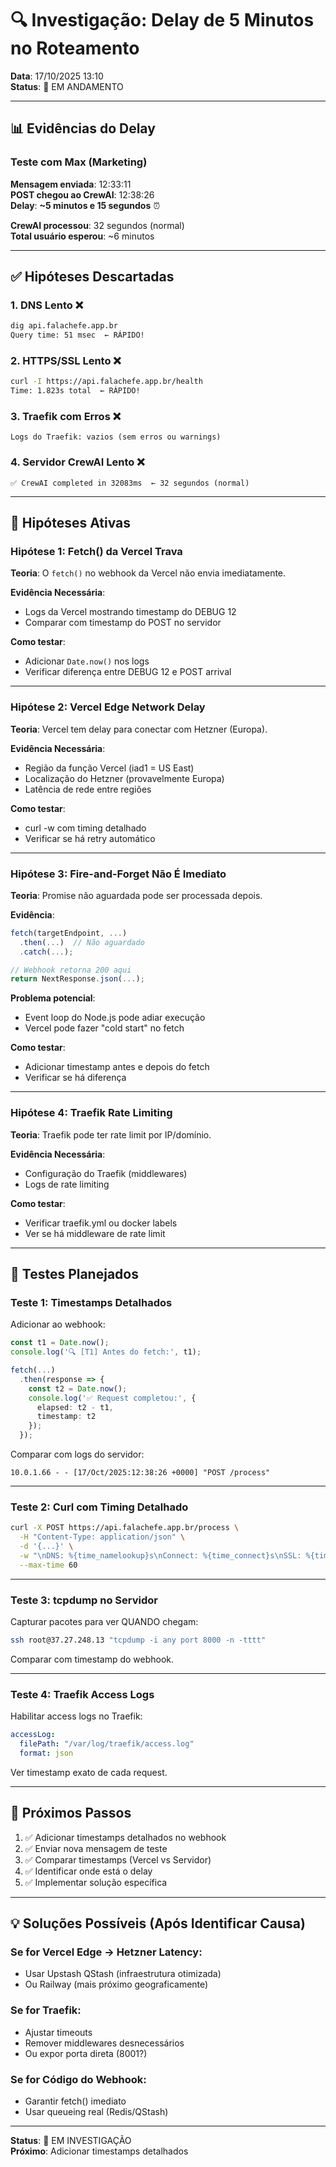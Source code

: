 # 🔍 Investigação: Delay de 5 Minutos no Roteamento

**Data**: 17/10/2025 13:10  
**Status**: 🔵 EM ANDAMENTO

---

## 📊 Evidências do Delay

### Teste com Max (Marketing)

**Mensagem enviada**: 12:33:11  
**POST chegou ao CrewAI**: 12:38:26  
**Delay**: **~5 minutos e 15 segundos** ⏰

**CrewAI processou**: 32 segundos (normal)  
**Total usuário esperou**: ~6 minutos

---

## ✅ Hipóteses Descartadas

### 1. DNS Lento ❌
```bash
dig api.falachefe.app.br
Query time: 51 msec  ← RÁPIDO!
```

### 2. HTTPS/SSL Lento ❌
```bash
curl -I https://api.falachefe.app.br/health
Time: 1.823s total  ← RÁPIDO!
```

### 3. Traefik com Erros ❌
```
Logs do Traefik: vazios (sem erros ou warnings)
```

### 4. Servidor CrewAI Lento ❌
```
✅ CrewAI completed in 32083ms  ← 32 segundos (normal)
```

---

## 🎯 Hipóteses Ativas

### Hipótese 1: Fetch() da Vercel Trava

**Teoria**: O `fetch()` no webhook da Vercel não envia imediatamente.

**Evidência Necessária**:
- Logs da Vercel mostrando timestamp do DEBUG 12
- Comparar com timestamp do POST no servidor

**Como testar**:
- Adicionar `Date.now()` nos logs
- Verificar diferença entre DEBUG 12 e POST arrival

---

### Hipótese 2: Vercel Edge Network Delay

**Teoria**: Vercel tem delay para conectar com Hetzner (Europa).

**Evidência Necessária**:
- Região da função Vercel (iad1 = US East)
- Localização do Hetzner (provavelmente Europa)
- Latência de rede entre regiões

**Como testar**:
- curl -w com timing detalhado
- Verificar se há retry automático

---

### Hipótese 3: Fire-and-Forget Não É Imediato

**Teoria**: Promise não aguardada pode ser processada depois.

**Evidência**:
```typescript
fetch(targetEndpoint, ...)
  .then(...)  // Não aguardado
  .catch(...);

// Webhook retorna 200 aqui
return NextResponse.json(...);
```

**Problema potencial**: 
- Event loop do Node.js pode adiar execução
- Vercel pode fazer "cold start" no fetch

**Como testar**:
- Adicionar timestamp antes e depois do fetch
- Verificar se há diferença

---

### Hipótese 4: Traefik Rate Limiting

**Teoria**: Traefik pode ter rate limit por IP/domínio.

**Evidência Necessária**:
- Configuração do Traefik (middlewares)
- Logs de rate limiting

**Como testar**:
- Verificar traefik.yml ou docker labels
- Ver se há middleware de rate limit

---

## 🧪 Testes Planejados

### Teste 1: Timestamps Detalhados

Adicionar ao webhook:
```typescript
const t1 = Date.now();
console.log('🔍 [T1] Antes do fetch:', t1);

fetch(...)
  .then(response => {
    const t2 = Date.now();
    console.log('✅ Request completou:', { 
      elapsed: t2 - t1,
      timestamp: t2
    });
  });
```

Comparar com logs do servidor:
```
10.0.1.66 - - [17/Oct/2025:12:38:26 +0000] "POST /process"
```

---

### Teste 2: Curl com Timing Detalhado

```bash
curl -X POST https://api.falachefe.app.br/process \
  -H "Content-Type: application/json" \
  -d '{...}' \
  -w "\nDNS: %{time_namelookup}s\nConnect: %{time_connect}s\nSSL: %{time_appconnect}s\nStart Transfer: %{time_starttransfer}s\nTotal: %{time_total}s\n" \
  --max-time 60
```

---

### Teste 3: tcpdump no Servidor

Capturar pacotes para ver QUANDO chegam:
```bash
ssh root@37.27.248.13 "tcpdump -i any port 8000 -n -tttt"
```

Comparar com timestamp do webhook.

---

### Teste 4: Traefik Access Logs

Habilitar access logs no Traefik:
```yaml
accessLog:
  filePath: "/var/log/traefik/access.log"
  format: json
```

Ver timestamp exato de cada request.

---

## 🔄 Próximos Passos

1. ✅ Adicionar timestamps detalhados no webhook
2. ✅ Enviar nova mensagem de teste
3. ✅ Comparar timestamps (Vercel vs Servidor)
4. ✅ Identificar onde está o delay
5. ✅ Implementar solução específica

---

## 💡 Soluções Possíveis (Após Identificar Causa)

### Se for Vercel Edge → Hetzner Latency:
- Usar Upstash QStash (infraestrutura otimizada)
- Ou Railway (mais próximo geograficamente)

### Se for Traefik:
- Ajustar timeouts
- Remover middlewares desnecessários
- Ou expor porta direta (8001?)

### Se for Código do Webhook:
- Garantir fetch() imediato
- Usar queueing real (Redis/QStash)

---

**Status**: 🔵 EM INVESTIGAÇÃO  
**Próximo**: Adicionar timestamps detalhados


